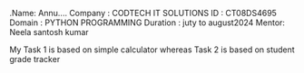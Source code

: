 .Name: Annu....
Company : CODTECH IT SOLUTIONS 
ID : CT08DS4695
Domain : PYTHON PROGRAMMING
Duration : juty to august2024
Mentor:  Neela santosh kumar

My Task 1 is based on simple calculator whereas Task 2 is based on student grade tracker
